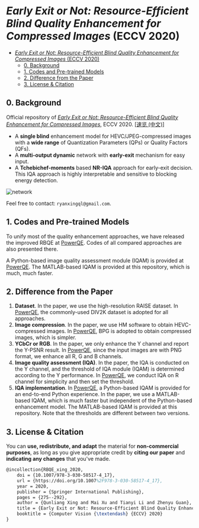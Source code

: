 # *Early Exit or Not: Resource-Efficient Blind Quality Enhancement for Compressed Images* (ECCV 2020)

- [*Early Exit or Not: Resource-Efficient Blind Quality Enhancement for Compressed Images* (ECCV 2020)](#early-exit-or-not-resource-efficient-blind-quality-enhancement-for-compressed-images-eccv-2020)
  - [0. Background](#0-background)
  - [1. Codes and Pre-trained Models](#1-codes-and-pre-trained-models)
  - [2. Difference from the Paper](#2-difference-from-the-paper)
  - [3. License & Citation](#3-license--citation)

## 0. Background

Official repository of [*Early Exit or Not: Resource-Efficient Blind Quality Enhancement for Compressed Images*](https://arxiv.org/abs/2006.16581), ECCV 2020. [[速览 (中文)]](https://github.com/RyanXingQL/Blog/blob/main/posts/rbqe.md)

- A **single blind** enhancement model for HEVC/JPEG-compressed images with a **wide range** of Quantization Parameters (QPs) or Quality Factors (QFs).
- A **multi-output dynamic** network with **early-exit** mechanism for easy input.
- A **Tchebichef-moments** based **NR-IQA** approach for early-exit decision. This IQA approach is highly interpretable and sensitive to blocking energy detection.

![network](https://user-images.githubusercontent.com/34084019/105739729-637dd200-5f73-11eb-923a-bb67ee9959eb.png)

Feel free to contact: `ryanxingql@gmail.com`.

## 1. Codes and Pre-trained Models

To unify most of the quality enhancement approaches, we have released the improved RBQE at [PowerQE](https://github.com/RyanXingQL/PowerQE). Codes of all compared approaches are also presented there.

A Python-based image quality assessment module (IQAM) is provided at [PowerQE](https://github.com/RyanXingQL/PowerQE). The MATLAB-based IQAM is provided at this repository, which is much, much faster.

## 2. Difference from the Paper

1. **Dataset**. In the paper, we use the high-resolution RAISE dataset. In [PowerQE](https://github.com/RyanXingQL/PowerQE), the commonly-used DIV2K dataset is adopted for all approaches.
2. **Image compression**. In the paper, we use HM software to obtain HEVC-compressed images. In [PowerQE](https://github.com/RyanXingQL/PowerQE), BPG is adopted to obtain compressed images, which is simpler.
3. **YCbCr or RGB**. In the paper, we only enhance the Y channel and report the Y-PSNR result. In [PowerQE](https://github.com/RyanXingQL/PowerQE), since the input images are with PNG format, we enhance all R, G and B channels.
4. **Image quality assessment (IQA)**. In the paper, the IQA is conducted on the Y channel, and the threshold of IQA module (IQAM) is determined according to the Y performance. In [PowerQE](https://github.com/RyanXingQL/PowerQE), we conduct IQA on R channel for simplicity and then set the threshold.
5. **IQA implementation**. In [PowerQE](https://github.com/RyanXingQL/PowerQE), a Python-based IQAM is provided for an end-to-end Python experience. In the paper, we use a MATLAB-based IQAM, which is much faster but independent of the Python-based enhancement model. The MATLAB-based IQAM is provided at this repository. Note that the thresholds are different between two versions.

## 3. License & Citation

You can **use, redistribute, and adapt** the material for **non-commercial purposes**, as long as you give appropriate credit by **citing our paper** and **indicating any changes** that you've made.

```tex
@incollection{RBQE_xing_2020,
	doi = {10.1007/978-3-030-58517-4_17},
	url = {https://doi.org/10.1007%2F978-3-030-58517-4_17},
	year = 2020,
	publisher = {Springer International Publishing},
	pages = {275--292},
	author = {Qunliang Xing and Mai Xu and Tianyi Li and Zhenyu Guan},
	title = {Early Exit or Not: Resource-Efficient Blind Quality Enhancement for Compressed Images},
	booktitle = {Computer Vision {\textendash} {ECCV} 2020}
}
```
